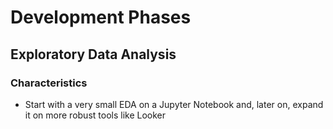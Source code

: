 # Development Phases
## Exploratory Data Analysis
### Characteristics
- Start with a very small EDA on a Jupyter Notebook and, later on, expand it on more robust tools like Looker
